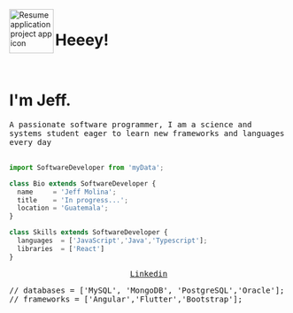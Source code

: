 <img align="left" width="80" height="80" src="https://raw.githubusercontent.com/sidbelbase/sidbelbase/master/wave.gif" alt="Resume application project app icon">

# Heeey!
 
</br>
<h1>I'm Jeff. </h1>
</hr> 
<samp>
A passionate software programmer, I am a science and systems student eager to learn new frameworks and languages every day
</samp>
</br></br>



```js
import SoftwareDeveloper from 'myData';

class Bio extends SoftwareDeveloper {
  name     = 'Jeff Molina';
  title    = 'In progress...';
  location = 'Guatemala';
}

class Skills extends SoftwareDeveloper {
  languages  = ['JavaScript','Java','Typescript'];
  libraries  = ['React']
}
```
</p>

<samp>
<p align="center">
<a href="https://www.linkedin.com/in/jefferson-molina-8b13b41b2/">Linkedin</a> 
</p>
  // databases  = ['MySQL', 'MongoDB', 'PostgreSQL','Oracle'];
  // frameworks = ['Angular','Flutter','Bootstrap'];